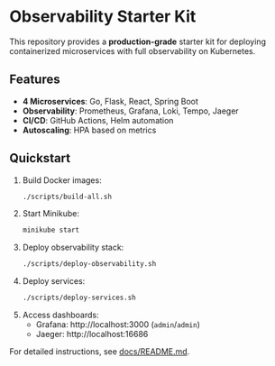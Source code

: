# Observability Starter Kit

This repository provides a **production-grade** starter kit for deploying containerized microservices with full observability on Kubernetes.

## Features
- **4 Microservices**: Go, Flask, React, Spring Boot
- **Observability**: Prometheus, Grafana, Loki, Tempo, Jaeger
- **CI/CD**: GitHub Actions, Helm automation
- **Autoscaling**: HPA based on metrics

## Quickstart
1. Build Docker images:
   ```bash
   ./scripts/build-all.sh
   ```
2. Start Minikube:
   ```bash
   minikube start
   ```
3. Deploy observability stack:
   ```bash
   ./scripts/deploy-observability.sh
   ```
4. Deploy services:
   ```bash
   ./scripts/deploy-services.sh
   ```
5. Access dashboards:
   - Grafana: http://localhost:3000 (`admin`/`admin`)
   - Jaeger: http://localhost:16686

For detailed instructions, see [docs/README.md](docs/README.md).
